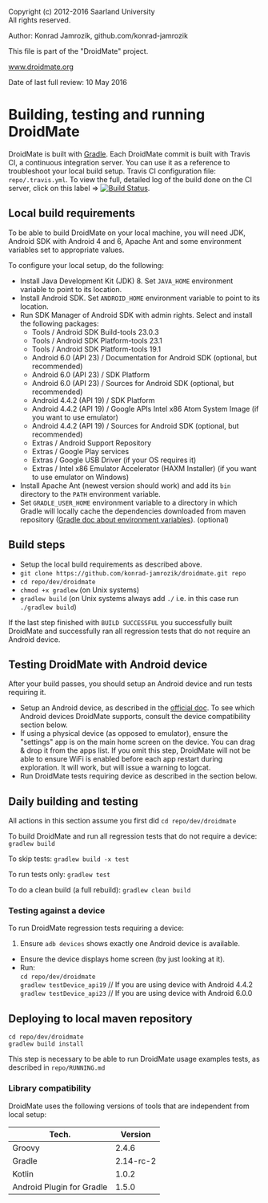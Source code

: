   Copyright (c) 2012-2016 Saarland University  
  All rights reserved.

  Author: Konrad Jamrozik, github.com/konrad-jamrozik
  
  This file is part of the "DroidMate" project.

  www.droidmate.org

  Date of last full review: 10 May 2016

# Building, testing and running DroidMate #

DroidMate is built with [Gradle](https://docs.gradle.org/current/userguide/userguide.html). Each DroidMate commit is built with Travis CI, a continuous integration server. You can use it as a reference to troubleshoot your local build setup. Travis CI configuration file: `repo/.travis.yml`. To view the full, detailed log of the build done on the CI server, click on this label => [![Build Status](https://travis-ci.org/konrad-jamrozik/droidmate.svg?branch=master)](https://travis-ci.org/konrad-jamrozik/droidmate).

## Local build requirements ##

To be able to build DroidMate on your local machine, you will need JDK, Android SDK with Android 4 and 6, Apache Ant and some 
environment variables set to appropriate values.

To configure your local setup, do the following:

* Install Java Development Kit (JDK) 8. Set `JAVA_HOME` environment variable to point to its location.
* Install Android SDK. Set `ANDROID_HOME` environment variable to point to its location.
* Run SDK Manager of Android SDK with admin rights. Select and install the following packages:
  * Tools / Android SDK Build-tools 23.0.3
  * Tools / Android SDK Platform-tools 23.1
  * Tools / Android SDK Platform-tools 19.1
  * Android 6.0 (API 23) / Documentation for Android SDK (optional, but recommended)
  * Android 6.0 (API 23) / SDK Platform
  * Android 6.0 (API 23) / Sources for Android SDK (optional, but recommended)
  * Android 4.4.2 (API 19) / SDK Platform
  * Android 4.4.2 (API 19) / Google APIs Intel x86 Atom System Image (if you want to use emulator)
  * Android 4.4.2 (API 19) / Sources for Android SDK (optional, but recommended)
  * Extras / Android Support Repository
  * Extras / Google Play services
  * Extras / Google USB Driver (if your OS requires it)
  * Extras / Intel x86 Emulator Accelerator (HAXM Installer) (if you want to use emulator on Windows)
* Install Apache Ant (newest version should work) and add its `bin` directory to the `PATH` environment variable.
* Set `GRADLE_USER_HOME` environment variable to a directory in which Gradle will locally cache the dependencies downloaded from maven repository ([Gradle doc about environment variables](https://docs.gradle.org/current/userguide/build_environment.html#sec:gradle_properties_and_system_properties)). (optional)

## Build steps ##

* Setup the local build requirements as described above. 
* `git clone https://github.com/konrad-jamrozik/droidmate.git repo`
* `cd repo/dev/droidmate`
* `chmod +x gradlew` (on Unix systems)
* `gradlew build` (on Unix systems always add `./` i.e. in this case run `./gradlew build`)

If the last step finished with `BUILD SUCCESSFUL` you successfully built DroidMate and successfully ran all regression tests that do not require an Android device.

## Testing DroidMate with Android device ##

After your build passes, you should setup an Android device and run tests requiring it.

* Setup an Android device, as described in the [official doc](http://developer.android.com/training/basics/firstapp/running-app.html#RealDevice). To see which Android devices DroidMate supports, consult the device compatibility section below.
* If using a physical device (as opposed to emulator), ensure the "settings" app is on the main home screen on the device. You can drag & drop it from the apps list. If you omit this step, DroidMate will not be able to ensure WiFi is enabled before each app restart during exploration. It will work, but will issue a warning to logcat.
* Run DroidMate tests requiring device as described in the section below.

## Daily building and testing ##

All actions in this section assume you first did `cd repo/dev/droidmate`

To build DroidMate and run all regression tests that do not require a device:  `gradlew build`  

To skip tests: `gradlew build -x test`

To run tests only: `gradlew test`

To do a clean build (a full rebuild): `gradlew clean build`

### Testing against a device ###

To run DroidMate regression tests requiring a device:

1. Ensure `adb devices` shows exactly one Android device is available.
* Ensure the device displays home screen (by just looking at it).
* Run:  
`cd repo/dev/droidmate`  
`gradlew testDevice_api19` // If you are using device with Android 4.4.2  
`gradlew testDevice_api23` // If you are using device with Android 6.0.0 

## Deploying to local maven repository ##

`cd repo/dev/droidmate`  
`gradlew build install`

This step is necessary to be able to run DroidMate usage examples tests, as described in `repo/RUNNING.md` 

### Library compatibility ###

DroidMate uses the following versions of tools that are independent from local setup:

| Tech.         | Version |
| ------------- | ------- |
| Groovy        | 2.4.6   |
| Gradle        | 2.14-rc-2 |
| Kotlin        | 1.0.2   |
| Android Plugin for Gradle | 1.5.0 |
